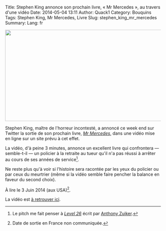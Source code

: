 Title: Stephen King annonce son prochain livre, « Mr Mercedes », au travers d'une vidéo
Date: 2014-05-04 13:11
Author: Quack1
Category: Bouquins
Tags: Stephen King, Mr Mercedes, Livre
Slug: stephen_king_mr_mercedes
Summary: 
Lang: fr

<div align=center><a href="/upload/stephen_king_mr_mercedes.png"><img src="/upload/stephen_king_mr_mercedes.png" align="center" height="296" width="506" /></a></div>

Stephen King, maître de l'horreur incontesté, a annoncé ce week end sur Twitter la sortie de son prochain livre, _[Mr Mercedes](http://stephenking.com/promo/mr_mercedes/letter/)_, dans une vidéo mise en ligne sur un site prévu à cet effet.

La vidéo, d'à peine 3 minutes, annonce un excellent livre qui confrontera — semble-t-il — un policier à la retraite au tueur qu'il n'a pas réussi à arrêter au cours de ses années de service[^1]. 

Ne reste plus qu'à voir si l'histoire sera racontée par les yeux du policier ou par ceux du meurtrier (même si la vidéo semble faire pencher la balance en faveur du second choix).

À lire le 3 Juin 2014 (aux USA)[^2].

La vidéo est [à retrouver ici](http://stephenking.com/promo/mr_mercedes/letter/).

[^1]: Le pitch me fait penser à [_Level 26_](http://fr.wikipedia.org/wiki/Level_26) écrit par [Anthony Zuiker](http://fr.wikipedia.org/wiki/Anthony_E._Zuiker).

[^2]: Date de sortie en France non communiquée.